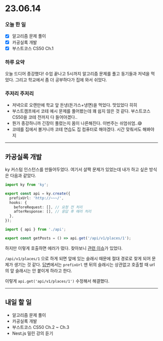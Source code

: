 # 23.06.14

### 오늘 한 일

- [x] 알고리즘 문제 풀이
- [x] 카공실록 개발
- [x] 부스트코스 CS50 Ch.1

### 하루 요약

오늘 드디어 종강했다! 수업 끝나고 5시까지 알고리즘 문제를 풀고 동기들과 저녁을 먹었다. 그리고 학교에서 좀 더 공부하다가 집에 와서 쉬었다.

### 주저리 주저리

- 저녁으로 오랜만에 학교 앞 돈냉(돈가스+냉면)을 먹었다. 맛있었다 히히
- 부스트캠프에서 코테 예시 문제를 풀어봤는데 꽤 쉽지 않은 것 같다. 부스트코스 CS50을 코테 전까지 다 들어야겠다..
- 뭔가 종강하니까 긴장이 풀렸는지 몸이 나른해진다. 이번주는 쉬엄쉬엄..😅
- 코테를 집에서 볼거니까 코테 연습도 집 컴퓨터로 해야겠다. 시간 맞춰서도 해봐야지

---

## 카공실록 개발

ky 커스텀 인스턴스를 만들어두었다. 여기서 살짝 문제가 있었는데 내가 하고 싶은 방식은 다음과 같았다.

```ts
import ky from 'ky';

export const api = ky.create({
  prefixUrl: 'http://~~~/',
  hooks: {
    beforeRequest: [], // 요청 전 처리
    afterResponse: [], // 응답 후 에러 처리
  },
});
```

```ts
import { api } from './api';

export const getPosts = () => api.get('/api/v1/places/1');
```

하지만 이렇게 호출하면 에러가 떴다. 찾아보니 [관련 이슈](https://github.com/sindresorhus/ky/issues/70)가 있었다.

`/api/v1/places/1` 으로 하게 되면 앞에 있는 슬래시 때문에 절대 경로로 찾게 되어 문제가 생기는 것 같다. [답변](https://github.com/sindresorhus/ky/pull/11#issuecomment-424838175)에서는 `prefixUrl` 맨 뒤의 슬래시는 상관없고 호출할 때 url의 앞 슬래시는 안 붙이게 하라고 한다.

이렇게 `api.get('api/v1/places/1')` 수정해서 해결했다.

---

## 내일 할 일

- 알고리즘 문제 풀이
- 카공실록 개발
- 부스트코스 CS50 Ch.2 ~ Ch.3
- Nest.js 밀린 강의 듣기
